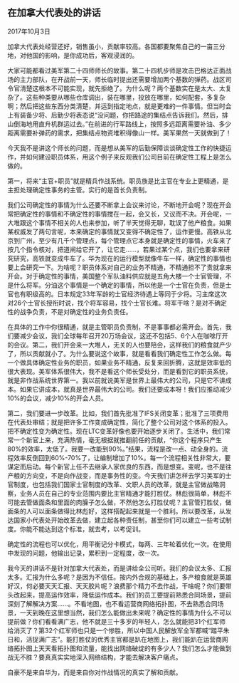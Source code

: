 ## 在加拿大代表处的讲话

2017年10月3日



加拿大代表处经营还好，销售虽小，贡献率较高。各国都要聚焦自己的一亩三分地，对他国的影响，是你成功后，客观浸润的。

大家可能都看过美军第二十四师师长的故事。第二十四机步师是攻击巴格达正面战场的主力部队，在开战前一天，师长临时提出还需要增加两个基数的弹药。战区司令官清楚这根本不可能实现，就先拒绝了。为什么呢？两个基数实在是太大、太复杂了。这些种类要从哪些仓库调出，装在哪里，投放在哪里，如何配套，多复杂啊；然后把这些东西分类清楚，并运到指定地点，就是更难的一件事情。但当时会上有装备少将、后勤少将表态说“没问题，你把路途的集结点告诉我们。然后，排山倒海地用直升机群运过去。”在前进的行军路线上，按照多远距离需要补油、多少距离需要补弹药的需求，把集结点物资堆积得像山一样。美军果然一天就做到了！

今天我不是讲这个师长的问题，而是想从美军的后勤保障谈谈确定性工作的快捷运作，并如何建设职员体系，用这个例子来反观我们公司目前在确定性工程上是怎么做的。

第一，将来“主官+职员”就是精兵作战系统。职员族是比主官在专业上更精通，是主担处理确定性事务的主管。实行的是首长负责制。

我们公司确定性的事情为什么还要不断拿上会议来讨论，不断地开会呢？现在开会常把确定性的事情和不确定性的事情搅在一起，会又长，又议而不决。开会呢，一大堆跟这个事情不相关的人也来参加，听了半天觉得无聊，耽误了他产粮食。如果某权威发了两句言呢，本来确定的事情就又变得不确定性了，运作更慢。高铁从北京到广州，至少有几千个管理点，每个管理点它本身就是确定性的事情，火车来了按几个指令核对，把道闸给它开了，让它走……，若果过某个点，我们也要拿来研究研究，高铁就变成牛车了。华为现在的运行模型就像牛车一样，确定性的事情也要上会研究一下。为啥呢？职员体系对自己的业务不精通，不精通担不了责就拿来开会。对于确定性的事情，美国整个军队油料供应就是五角大楼一个士官管理，不是什么将军。分油这个事情是一个确定的事情，所以他是一个士官在负责，但是士官也有职级高的。日本规定33年军龄的士官经济待遇上等同于少将。习主席这次对26个士官长授衔时说，找个将军容易，找个士官长难。将军干啥？是对不确定性的战争负责，不是对确定性的业务负责任。

在具体的工作中你很精通，就是主管职员负责制，不是事事都必需开会。首先，我们要减少会议，我们全球每年召开20万场会议，这还不包括5、6个人在咖啡厅开的会议。第二，我们开会来一大堆人，无关的人也要陪会，这样我们的粮食就产少了，所以贡献就小了。为什么要说这个故事，就是看看我们确定性工作怎么做。每一个做具体确定性业务的职员，如果业务不精通，反复来回折腾，这就是效率低的很大表现。美军体系很伟大，我不是看这个师长受处分，而是看到它的职员系统，就是非作战系统世界第一。我以前就说美军是世界上最伟大的公司，只是它不讲成本。如果它讲成本，就真是世界最伟大的公司。我们还要成本呀！我们应推动减少10%的会议，减少10%的开会人员。

第二，我们要进一步改革。比如，我们首先批准了IFS关闭变革；批准了三项费用在代表处审结；就是把许多工作变成确定性，简化了整个公司对这个体系的投入。把不确定性变为确定性。现在LTC变革好像也要开始逐步关闭了。生活中，我们常常一个新官上来，充满热情，毫无根据就推翻前任的贡献，“你这个程序只产生80%的效率，太低了。我要一改能到90%。”结果，流程是改一点、动全身的。流程效率反倒回到60%-70%了，让编制增加了10%。每一个流程相关性非常大，要谋定而后动。每个新官上任不去继承人家优良的东西，而是想变。变呢，也不是往产粮的方向变，不是向作战变，而是事务性的变。今天我们讲怎样去学习美军的士官制度，也包括我们国家士官制度的改革、文职人员的改革，就是主官做战略洞察，业务人员在自己的专业范围内要比主官精通才能打胜仗。林彪很简单，林彪不可能去管做面条和里面的肉臊子怎么做，不然他怎么打胜仗呢？主官管打胜仗，做面条的人可以面条做得比林彪好，这样搭配起来就是一个胜利。所以要改革，从发达国家小代表处开始改革去做，建立起各种责任制，甚至你们可以建立一些考试制度。你能不能达到这个标准，就去考，以考促训。

确定性的流程也可以优化，用平衡记分卡模式，每两、三年轮着优化一次。在使用中发现的问题，他输出记录，累积到一定程度，改一次。

我今天的讲话不是针对加拿大代表处，而是讲给全公司听。我们的会议太多、汇报太多。汇报为什么多呢？是因为不信任。按内外合规的基础上，多产粮食就是英雄好汉，何必要天天汇报、天天胶片呢？浪费那个精力不去作战，干啥呢？你们要带头改起来，提高运作效率，降低运作成本。我们的员工要提前熟悉合同场景，提前深刻了解解决方案……。不看地图，也不看运营商网络拓扑图，不去熟悉合同场景，一天到晚在这里想当然，我们怎么能做出未来呢？确定性的事情为什么不可以提前做？你们看看满广志，他不就是三十多岁的年轻人，怎么就能把31个红军师给消灭了？第32个红军师也只是一个惨胜，所以中国人民解放军全军都喊“踏平朱日和，活捉满广志”。能打胜仗的优秀主官都是趴在地图上，我们能趴在运营商网络拓扑图上天天看拓扑图和流量，能找出网络破绽的有多少人？我们怎么才能做到战无不胜？要真真实实地深入网络结构，才能去解决客户痛点。

自豪不是来自华为，而是来自你对作战情况的真实了解和贡献。
